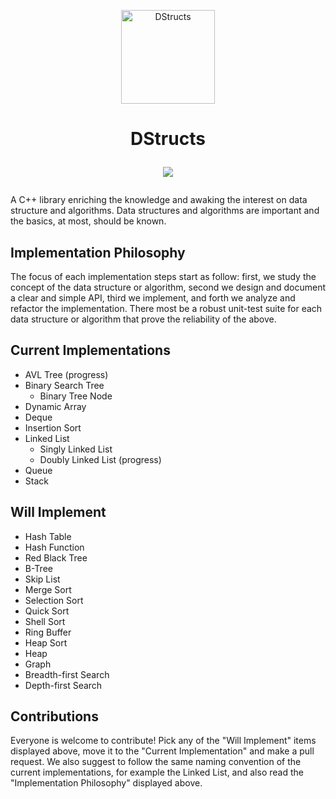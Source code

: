 <p align="center">
    <img alt="DStructs" 
    src="http://www.danielsantos.us/images/projects/DStructs_Logo_Original.png" 
    width="150">
</p>
<h1 align="center">
    DStructs
    <p align="center">
        <a href="https://travis-ci.org/dsantosp12/DStructs" target="_blank">
            <img src="https://travis-ci.org/dsantosp12/DStructs.svg?branch=master">
            </img>
        </a>
    </p>
</h1>

A C++ library enriching the knowledge and awaking the  interest on data
structure and algorithms. Data structures and algorithms are important and 
the basics, at most, should be known. 

## Implementation Philosophy
The focus of each implementation steps start as follow: first, we study the 
concept of the data structure or algorithm, second we design and document a 
clear and simple API, third we implement, and forth we analyze and refactor 
the implementation. There most be a robust unit-test suite for each data 
structure or algorithm that prove the reliability of the above. 

## Current Implementations

- AVL Tree (progress)
- Binary Search Tree
    - Binary Tree Node
- Dynamic Array
- Deque
- Insertion Sort
- Linked List
    - Singly Linked List
    - Doubly Linked List (progress)
- Queue
- Stack

## Will Implement

- Hash Table
- Hash Function
- Red Black Tree
- B-Tree
- Skip List
- Merge Sort
- Selection Sort
- Quick Sort
- Shell Sort
- Ring Buffer
- Heap Sort
- Heap
- Graph
- Breadth-first Search
- Depth-first Search

## Contributions
Everyone is welcome to contribute! Pick any of the "Will Implement" items 
displayed above, move it to the "Current Implementation" and make a pull 
request. We also suggest to follow the same naming convention of the current 
implementations, for example the Linked List, and also read the 
"Implementation Philosophy" displayed above. 